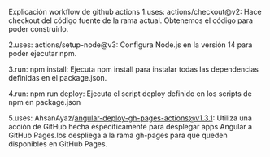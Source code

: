 


Explicación workflow de github actions
1.uses: actions/checkout@v2: Hace checkout del código fuente de la rama actual. Obtenemos el código para poder construirlo.

2.uses: actions/setup-node@v3: Configura Node.js en la versión 14 para poder ejecutar npm.

3.run: npm install: Ejecuta npm install para instalar todas las dependencias definidas en el package.json.

4.run: npm run deploy: Ejecuta el script deploy definido en los scripts de npm en package.json

5.uses: AhsanAyaz/angular-deploy-gh-pages-actions@v1.3.1: Utiliza una acción de GitHub hecha específicamente para desplegar apps Angular a GitHub Pages.los despliega a la rama gh-pages para que queden disponibles en GitHub Pages.
